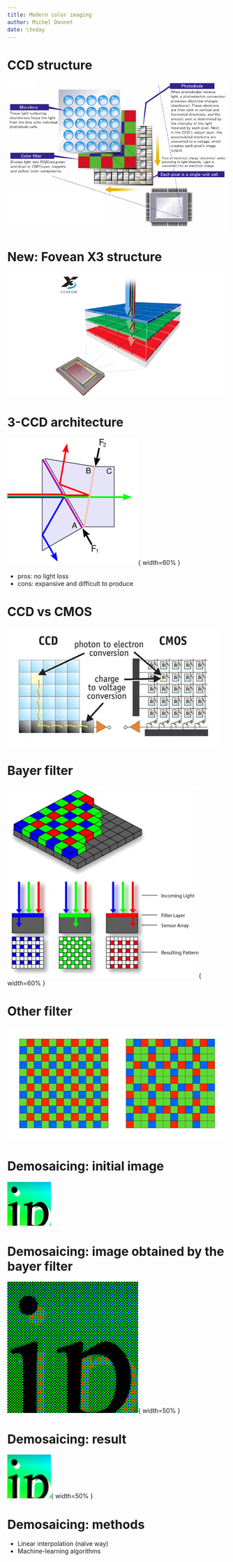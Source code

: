 ```yaml
---
title: Modern color imaging
author: Michel Donnet
date: \today
---
```


# CCD structure

![source: av.jpn.support.panasonic.com](./images/ccd_struct.png)

# New: Fovean X3 structure

![source: ymcinema.com](./images/foveon.png)

# 3-CCD architecture

![source: wikipedia](./images/3ccd.png){ width=60% }

- pros: no light loss
- cons: expansive and difficult to produce

# CCD vs CMOS

![source: scienceshot.com](./images/CMOS-CCD.png)

# Bayer filter

![source: wikipedia](./images/bayer_filter.png){ width=60% }

# Other filter

![source: pixelcraft.photo.blog](./images/xtransfilter.png)

# Demosaicing: initial image

![source: wikipedia](./images/demosaicing_init.png)

# Demosaicing: image obtained by the bayer filter

![source: wikipedia](./images/demosaicing_1.png){ width=50% }

# Demosaicing: result

![source: wikipedia](./images/demosaicing_2.png){ width=50% }

# Demosaicing: methods

- Linear interpolation (naïve way)
- Machine-learning algorithms
